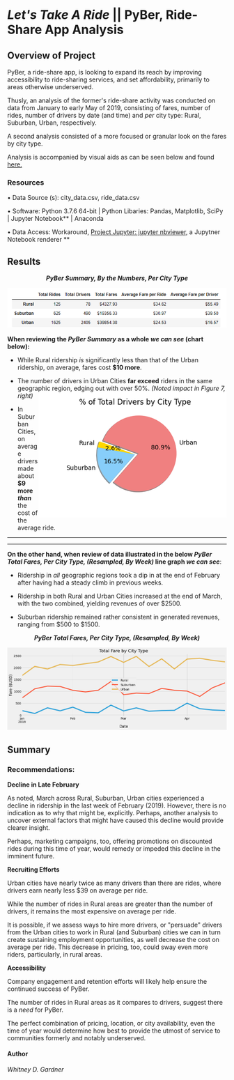# _Let's Take A Ride_ || PyBer, Ride-Share App  Analysis


## Overview of Project

PyBer, a ride-share app, is looking to expand its reach by improving accessibility to ride-sharing services, and set affordability, primarily to areas otherwise underserved.

Thusly, an analysis of the former's ride-share activity was conducted on data from January to early May of 2019, consisting of fares, number of rides, number of drivers by date (and time) and _per_ city type: Rural, Suburban, Urban, respectively. 

A second analysis consisted of a more focused or granular look on the fares by city type. 

Analysis is accompanied by visual aids as can be seen below and found [here.](https://github.com/SoWhitIs/pyber-analysis/tree/main/analysis)



### Resources
• Data Source (s): city_data.csv, ride_data.csv

• Software: Python 3.7.6 64-bit | Python Libaries: Pandas,  Matplotlib, SciPy | Jupyter Notebook** | Anaconda

  •	Data Access: Workaround, [Project Jupyter: jupyter nbviewer](https://nbviewer.jupyter.org/), a Jupytner Notebook renderer **
## Results

<p align="center">
  <i><b> PyBer Summary, By the Numbers, Per City Type  </b></i> 
 </p>
<p align="center">
  <img src="additionalresources/pyber_summary.png" />
</p>

**When reviewing the _PyBer Summary_ as a whole _we can see_ (chart below):**


* While Rural ridership _is_ significantly less than that of the Urban ridership, on average, fares cost **$10 more**. 

* The number of drivers in Urban Cities **far exceed** riders in the same geographic region, edging out with over 50%. 
_(Noted impact in Figure 7, right)_  <img align="right" src="analysis/Fig7.png">


* In Suburban Cities, on average drivers made about **$9 more _than_** the cost of the average ride. 

***
***
 **On the other hand, when review of data illustrated in the below _PyBer  Total Fares, Per City Type, (Resampled, By Week)_ line graph _we can see_**:

* Ridership in _all_ geographic regions took a dip in at the end of February after having had a steady climb in previous weeks. 

* Ridership in both Rural and Urban Cities increased at the end of March, with the two combined, yielding revenues of over $2500.

* Suburban ridership remained rather consistent in generated revenues, ranging from $500 to $1500. 



<p align="center">
  <i><b> PyBer  Total Fares, Per City Type, (Resampled, By Week) </b></i> 
 </p>
<p align="center">
  <img src="analysis/PyBer_fare_summary.png" />
</p>


## Summary 
 ### Recommendations:

  **Decline in Late February**
 
As noted, March across Rural, Suburban, Urban cities experienced a decline in ridership in the last week of February (2019). However, there is no indication as to why that might be, explicitly. Perhaps, another analysis to uncover external factors that might have caused this decline would provide clearer insight. 

Perhaps, marketing campaigns, too, offering promotions on discounted rides during this time of year, would remedy or impeded this decline in the imminent future. 

**Recruiting Efforts**

Urban cities have nearly twice as many drivers than there are rides, where drivers earn nearly less $39 on average per ride. 

While the number of rides in Rural areas are greater than the number of drivers, it remains the most expensive on average per ride. 

It is possible, if we assess ways to hire more drivers, or "persuade" drivers from the Urban cities to work in Rural (and Suburban) cities we can in turn create sustaining employment opportunities, as well decrease the cost on average per ride. This decrease in pricing, too, could sway even more riders, particularly, in rural areas. 


**Accessibility**

 Company engagement and retention efforts will likely help ensure the continued success of PyBer. 
 
 The number of rides in Rural areas as it compares to drivers, suggest there is a _need_ for PyBer. 

 The perfect combination of pricing, location, or city availability, even the time of year would determine how best to provide the utmost of service to communities formerly and notably underserved.  


#### Author
_Whitney D. Gardner_
